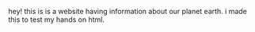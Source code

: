 hey! this is is a website having information about our planet earth. i made this to test my hands on html.
